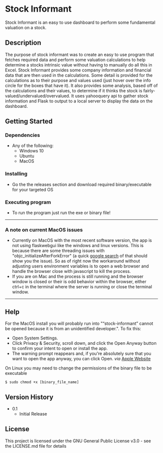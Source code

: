 # Stock Informant

Stock Informant is an easy to use dashboard to perform some fundamental valuation on a stock.


## Description

 The purpose of stock informant was to create an easy to use program that fetches required data and perform some valuation calculations to help determine a stocks intrinsic value without having to manually do all this in Excel. Stock Informant provides some company information and financial data that are then used in the calculations. Some detail is provided for the calculations as to their purpose and values used (just hover over the info circle for the boxes that have it). It also provides some analysis, based off of the calculations and their values, to determine if it thinks the stock is fairly-valued/undervalued/overvalued. It uses yahooquery api to gather stock information and Flask to output to a local server to display the data on the dashboard.

## Getting Started

### Dependencies

* Any of the following:
    * Windows 10
    * Ubuntu
    * MacOS

### Installing

* Go the the releases section and download required binary/executable for your targeted OS

### Executing program

* To run the program just run the exe or binary file!
---
### A note on current MacOS issues
* Currently on MacOS with the most recent software version, the app is not using flaskwebgui like the windows and linux versions. This is because there are some threading issues with "objc_initializeAfterForkError" (a quick [google search](https://www.google.com/search?channel=ftrc&client=firefox-b-1-d&q=objc_initializeAfterForkError) of that should show you the issue). So as of right now the workaround without adjusting users environment variables is to open a web browser and handle the browser close with javascript to kill the process.
* If you are on Mac and the process is still running and the browser window is closed or their is odd behavior within the browser, either ctrl+c in the terminal where the server is running or close the terminal window.
---
## Help
For the MacOS install you will probably run into "“stock-informant” cannot be opened because it is from an unidentified developer.". To fix this:
* Open System Settings.
* Click Privacy & Security, scroll down, and click the Open Anyway button to confirm your intent to open or install the app.
* The warning prompt reappears and, if you're absolutely sure that you want to open the app anyway, you can click Open. 
*via* [Apple Website](https://support.apple.com/en-us/HT202491)

On Linux you may need to change the permissions of the binary file to be executable
```
$ sudo chmod +x [binary_file_name]
```

## Version History

* 0.1
    * Initial Release

## License

This project is licensed under the GNU General Public License v3.0 - see the LICENSE.md file for details
